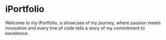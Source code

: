 # iPortfolio
Welcome to my iPortfolio, a showcase of my journey, where passion meets innovation and every line of code tells a story of my commitment to excellence.
